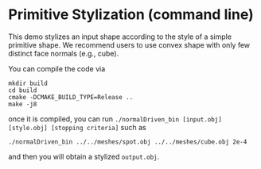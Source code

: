 # Primitive Stylization (command line)

This demo stylizes an input shape according to the style of a simple primitive shape. We recommend users to use convex shape with only few distinct face normals (e.g., cube). 

You can compile the code via
```
mkdir build
cd build
cmake -DCMAKE_BUILD_TYPE=Release ..
make -j8
```
once it is compiled, you can run `./normalDriven_bin [input.obj] [style.obj] [stopping criteria]` such as 
```
./normalDriven_bin ../../meshes/spot.obj ../../meshes/cube.obj 2e-4
```
and then you will obtain a stylized `output.obj`.